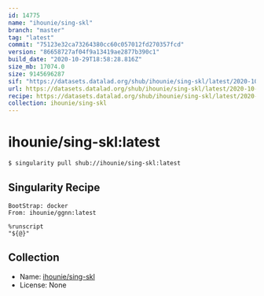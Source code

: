 ```yaml
---
id: 14775
name: "ihounie/sing-skl"
branch: "master"
tag: "latest"
commit: "75123e32ca73264380cc60c057012fd270357fcd"
version: "86658727af04f9a13419ae2877b390c1"
build_date: "2020-10-29T18:58:28.816Z"
size_mb: 17074.0
size: 9145696287
sif: "https://datasets.datalad.org/shub/ihounie/sing-skl/latest/2020-10-29-75123e32-86658727/86658727af04f9a13419ae2877b390c1.sif"
url: https://datasets.datalad.org/shub/ihounie/sing-skl/latest/2020-10-29-75123e32-86658727/
recipe: https://datasets.datalad.org/shub/ihounie/sing-skl/latest/2020-10-29-75123e32-86658727/Singularity
collection: ihounie/sing-skl
---
```


# ihounie/sing-skl:latest

```bash
$ singularity pull shub://ihounie/sing-skl:latest
```

## Singularity Recipe

```singularity
BootStrap: docker
From: ihounie/ggnn:latest

%runscript
"${@}"
```

## Collection

 - Name: [ihounie/sing-skl](https://github.com/ihounie/sing-skl)
 - License: None

